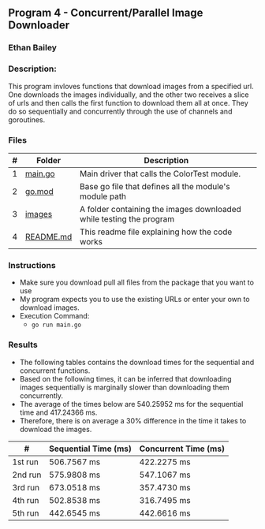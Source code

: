 ## Program 4 - Concurrent/Parallel Image Downloader
### Ethan Bailey
### Description:

This program invloves functions that download images from a specified url.
One downloads the images individually, and the other two receives a slice of urls
and then calls the first function to download them all at once.
They do so sequentially and concurrently through the use of channels and goroutines.

### Files

|   #   | Folder             | Description                                        |
| :---: | ---------------- | -------------------------------------------------- |
|   1   | [main.go](https://github.com/EthanJBailey/4143-PLC/tree/main/Assignments/P04/main.go)          | Main driver that calls the ColorTest module. |
|   2   | [go.mod](https://github.com/EthanJBailey/4143-PLC/tree/main/Assignments/P04/go.mod)            | Base go file that defines all the module's module path |
|   3   | [images](https://github.com/EthanJBailey/4143-PLC/tree/main/Assignments/P04/images)              | A folder containing the images downloaded while testing the program      |
|   4   | [README.md](https://github.com/EthanJBailey/4143-PLC/tree/main/Assignments/P04/README.md)          | This readme file explaining how the code works     |

### Instructions

- Make sure you download pull all files from the package that you want to use
- My program expects you to use the existing URLs or enter your own to download images.
- Execution Command:
  - `go run main.go`
  

### Results

- The following tables contains the download times for the sequential and concurrent functions.
- Based on the following times, it can be inferred that downloading images sequentially is marginally slower
  than downloading them concurrently. 
-  The average of the times below are 540.25952 ms for the sequential time and 417.24366 ms.
-  Therefore, there is on average a 30% difference in the time it takes to download the images.

| #   | Sequential Time (ms) | Concurrent Time (ms) |
| ------------    | ----------- | ----------- |
| 1st run         | 506.7567 ms | 422.2275 ms |
| 2nd run         | 575.9808 ms | 547.1067 ms |
| 3rd run         | 673.0518 ms | 357.4730 ms |
| 4th run         | 502.8538 ms | 316.7495 ms |
| 5th run         | 442.6545 ms | 442.6616 ms |

  

